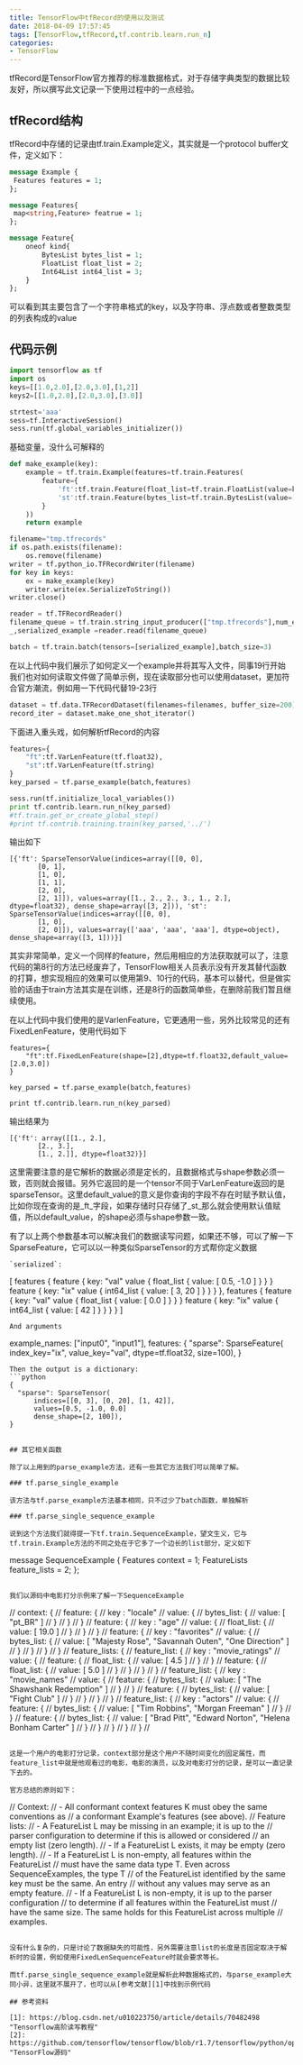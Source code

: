 ```yaml
---
title: TensorFlow中tfRecord的使用以及测试
date: 2018-04-09 17:57:45
tags: [TensorFlow,tfRecord,tf.contrib.learn.run_n]
categories:
- TensorFlow
---
```


tfRecord是TensorFlow官方推荐的标准数据格式，对于存储字典类型的数据比较友好，所以撰写此文记录一下使用过程中的一点经验。

## tfRecord结构

tfRecord中存储的记录由tf.train.Example定义，其实就是一个protocol buffer文件，定义如下：

```protobuf
message Example {
 Features features = 1;
};

message Features{
 map<string,Feature> featrue = 1;
};

message Feature{
    oneof kind{
        BytesList bytes_list = 1;
        FloatList float_list = 2;
        Int64List int64_list = 3;
    }
};
```

可以看到其主要包含了一个字符串格式的key，以及字符串、浮点数或者整数类型的列表构成的value

##  代码示例

```python
import tensorflow as tf
import os
keys=[[1.0,2.0],[2.0,3.0],[1,2]]
keys2=[[1.0,2.0],[2.0,3.0],[3.0]]

strtest='aaa'
sess=tf.InteractiveSession()
sess.run(tf.global_variables_initializer())
```

基础变量，没什么可解释的

```python
def make_example(key):
    example = tf.train.Example(features=tf.train.Features(
        feature={
            'ft':tf.train.Feature(float_list=tf.train.FloatList(value=key)),
            'st':tf.train.Feature(bytes_list=tf.train.BytesList(value=[strtest]))
        }
    ))
    return example

filename="tmp.tfrecords"
if os.path.exists(filename):
    os.remove(filename)
writer = tf.python_io.TFRecordWriter(filename)
for key in keys:
    ex = make_example(key)
    writer.write(ex.SerializeToString())
writer.close()

reader = tf.TFRecordReader()
filename_queue = tf.train.string_input_producer(["tmp.tfrecords"],num_epochs=2)
_,serialized_example =reader.read(filename_queue)

batch = tf.train.batch(tensors=[serialized_example],batch_size=3)
```

在以上代码中我们展示了如何定义一个example并将其写入文件，同事19行开始我们也对如何读取文件做了简单示例，现在读取部分也可以使用dataset，更加符合官方潮流，例如用一下代码代替19-23行

```python
dataset = tf.data.TFRecordDataset(filenames=filenames, buffer_size=200).batch(3)
record_iter = dataset.make_one_shot_iterator()
```

下面进入重头戏，如何解析tfRecord的内容

```python
features={
    "ft":tf.VarLenFeature(tf.float32),
    "st":tf.VarLenFeature(tf.string)
}
key_parsed = tf.parse_example(batch,features)

sess.run(tf.initialize_local_variables())
print tf.contrib.learn.run_n(key_parsed) 
#tf.train.get_or_create_global_step()
#print tf.contrib.training.train(key_parsed,'../')
```

输出如下

```
[{'ft': SparseTensorValue(indices=array([[0, 0],
       [0, 1],
       [1, 0],
       [1, 1],
       [2, 0],
       [2, 1]]), values=array([1., 2., 2., 3., 1., 2.], dtype=float32), dense_shape=array([3, 2])), 'st': SparseTensorValue(indices=array([[0, 0],
       [1, 0],
       [2, 0]]), values=array(['aaa', 'aaa', 'aaa'], dtype=object), dense_shape=array([3, 1]))}]
```



其实非常简单，定义一个同样的feature，然后用相应的方法获取就可以了，注意代码的第8行的方法已经废弃了，TensorFlow相关人员表示没有开发其替代函数的打算，想实现相应的效果可以使用第9、10行的代码，基本可以替代，但是做实验的话由于train方法其实是在训练，还是8行的函数简单些，在删除前我们暂且继续使用。

在以上代码中我们使用的是VarlenFeature，它更通用一些，另外比较常见的还有FixedLenFeature，使用代码如下

```
features={
    "ft":tf.FixedLenFeature(shape=[2],dtype=tf.float32,default_value=[2.0,3.0])
}

key_parsed = tf.parse_example(batch,features)

print tf.contrib.learn.run_n(key_parsed)
```

输出结果为

```
[{'ft': array([[1., 2.],
       [2., 3.],
       [1., 2.]], dtype=float32)}]
```

这里需要注意的是它解析的数据必须是定长的，且数据格式与shape参数必须一致，否则就会报错。另外它返回的是一个tensor不同于VarLenFeature返回的是sparseTensor。这里default_value的意义是你查询的字段不存在时赋予默认值，比如你现在查询的是_ft_字段，如果存储时只存储了_st_那么就会使用默认值赋值，所以default_value，的shape必须与shape参数一致。

有了以上两个参数基本可以解决我们的数据读写问题，如果还不够，可以了解一下SparseFeature，它可以以一种类似SparseTensor的方式帮你定义数据

```
`serialized`:
  ```
  [
    features {
      feature { key: "val" value { float_list { value: [ 0.5, -1.0 ] } } }
      feature { key: "ix" value { int64_list { value: [ 3, 20 ] } } }
    },
    features {
      feature { key: "val" value { float_list { value: [ 0.0 ] } } }
      feature { key: "ix" value { int64_list { value: [ 42 ] } } }
    }
  ]
  ```
  And arguments
  ```
  example_names: ["input0", "input1"],
  features: {
      "sparse": SparseFeature(
          index_key="ix", value_key="val", dtype=tf.float32, size=100),
  }
  ```
  Then the output is a dictionary:
  ```python
  {
    "sparse": SparseTensor(
        indices=[[0, 3], [0, 20], [1, 42]],
        values=[0.5, -1.0, 0.0]
        dense_shape=[2, 100]),
  }
  ```
```

## 其它相关函数

除了以上用到的parse_example方法，还有一些其它方法我们可以简单了解。

### tf.parse_single_example

该方法与tf.parse_example方法基本相同，只不过少了batch函数，单独解析

### tf.parse_single_sequence_example

说到这个方法我们就得提一下tf.train.SequenceExample，望文生义，它与tf.train.Example方法的不同之处在于它多了一个边长的list部分，定义如下

```
message SequenceExample {
  Features context = 1;
  FeatureLists feature_lists = 2;
};
```

我们以源码中电影打分示例来了解一下SequenceExample

```
// context: {
//   feature: {
//     key  : "locale"
//     value: {
//       bytes_list: {
//         value: [ "pt_BR" ]
//       }
//     }
//   }
//   feature: {
//     key  : "age"
//     value: {
//       float_list: {
//         value: [ 19.0 ]
//       }
//     }
//   }
//   feature: {
//     key  : "favorites"
//     value: {
//       bytes_list: {
//         value: [ "Majesty Rose", "Savannah Outen", "One Direction" ]
//       }
//     }
//   }
// }
// feature_lists: {
//   feature_list: {
//     key  : "movie_ratings"
//     value: {
//       feature: {
//         float_list: {
//           value: [ 4.5 ]
//         }
//       }
//       feature: {
//         float_list: {
//           value: [ 5.0 ]
//         }
//       }
//     }
//   }
//   feature_list: {
//     key  : "movie_names"
//     value: {
//       feature: {
//         bytes_list: {
//           value: [ "The Shawshank Redemption" ]
//         }
//       }
//       feature: {
//         bytes_list: {
//           value: [ "Fight Club" ]
//         }
//       }
//     }
//   }
//   feature_list: {
//     key  : "actors"
//     value: {
//       feature: {
//         bytes_list: {
//           value: [ "Tim Robbins", "Morgan Freeman" ]
//         }
//       }
//       feature: {
//         bytes_list: {
//           value: [ "Brad Pitt", "Edward Norton", "Helena Bonham Carter" ]
//         }
//       }
//     }
//   }
// }
//
```

这是一个用户的电影打分记录，context部分是这个用户不随时间变化的固定属性，而feature_list中就是他观看过的电影，电影的演员，以及对电影打分的记录，是可以一直记录下去的。

官方总结的原则如下：

```
// Context:
//   - All conformant context features K must obey the same conventions as
//     a conformant Example's features (see above).
// Feature lists:
//   - A FeatureList L may be missing in an example; it is up to the
//     parser configuration to determine if this is allowed or considered
//     an empty list (zero length).
//   - If a FeatureList L exists, it may be empty (zero length).
//   - If a FeatureList L is non-empty, all features within the FeatureList
//     must have the same data type T. Even across SequenceExamples, the type T
//     of the FeatureList identified by the same key must be the same. An entry
//     without any values may serve as an empty feature.
//   - If a FeatureList L is non-empty, it is up to the parser configuration
//     to determine if all features within the FeatureList must
//     have the same size.  The same holds for this FeatureList across multiple
//     examples.
```

没有什么复杂的，只是讨论了数据缺失的可能性，另外需要注意list的长度是否固定取决于解析时的设置，例如使用FixedLenSequenceFeature时就会要求等长。

而tf.parse_single_sequence_example就是解析此种数据格式的，与parse_example大同小异，这里就不展开了，也可以从[参考文献][1]中找到示例代码

## 参考资料

[1]: https://blog.csdn.net/u010223750/article/details/70482498 "Tensorflow高阶读写教程"
[2]: https://github.com/tensorflow/tensorflow/blob/r1.7/tensorflow/python/ops/parsing_ops.py "TensorFlow源码"